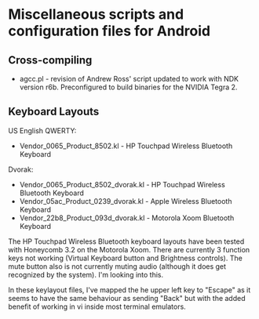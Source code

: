 Miscellaneous scripts and configuration files for Android
=========================================================

Cross-compiling
---------------
* agcc.pl - revision of Andrew Ross' script updated to work with NDK version r6b.  Preconfigured to build binaries for the NVIDIA Tegra 2.

Keyboard Layouts
----------------
US English QWERTY:

* Vendor_0065_Product_8502.kl - HP Touchpad Wireless Bluetooth Keyboard

Dvorak:

* Vendor_0065_Product_8502_dvorak.kl - HP Touchpad Wireless Bluetooth Keyboard
* Vendor_05ac_Product_0239_dvorak.kl - Apple Wireless Bluetooth Keyboard
* Vendor_22b8_Product_093d_dvorak.kl - Motorola Xoom Bluetooth Keyboard

The HP Touchpad Wireless Bluetooth keyboard layouts have been tested with Honeycomb 3.2 on the Motorola Xoom.  There are currently 3 function keys not working (Virtual Keyboard button and Brightness controls).  The mute button also is not currently muting audio (although it does get recognized by the system).  I'm looking into this.

In these keylayout files, I've mapped the he upper left key to "Escape" as it seems to have the same behaviour as sending "Back" but with the added benefit of working in vi inside most terminal emulators.
